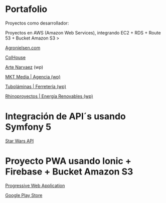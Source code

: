 # Portafolio
Proyectos como desarrollador:

Proyectos en AWS (Amazon Web Services), integrando EC2 + RDS + Route 53 + Bucket Amazon S3 >
<p><a href="https://agronielsen.com/" target="_blank">Agronielsen.com</a></p>
<p><a href="https://colhouse.com.co/" target="_blank">ColHouse</a></p>
<p><a href="https://artenarvaez.com/" target="_blank">Arte Narvaez</a> (wp)</p>
<p><a href="https://mktmedia.co/" target="_blank">MKT Media | Agencia (wp)</a></p>
<p><a href="https://tubolaminas.com/" target="_blank">Tuboláminas | Ferretería (wp)</a></p>
<p><a href="https://rhinoproyectos.co/" target="_blank">Rhinoproyectos | Energía Renovables (wp)</a></p>

# Integración de API´s usando Symfony 5
<p><a href="http://52.214.163.186/symfonymovies/public/" target="_blank">Star Wars API</a></p>

# Proyecto PWA usando Ionic + Firebase + Bucket Amazon S3
<p><a href="http://52.214.163.186/symfonymovies/public/" target="_blank">Progressive Web Application</a></p>
<p><a href="http://52.214.163.186/symfonymovies/public/" target="_blank">Google Play Store</a></p>
